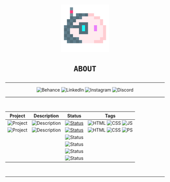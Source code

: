 <h1 align="center"><img src="media/blob.png" width="30%">

    ABOUT
</h1>
<div align="center">
<hr>

![Behance](https://img.shields.io/badge/Behance-white?style=for-the-badge&logo=behance&logoColor=1769FF) ![LinkedIn](https://img.shields.io/badge/LinkedIn-white?style=for-the-badge&logo=linkedin&logoColor=0077B5) ![Instagram](https://img.shields.io/badge/Instagram-white?style=for-the-badge&logo=instagram&logoColor=E4405F) ![Discord](https://img.shields.io/badge/Discord-white?style=for-the-badge&logo=discord&logoColor=7289DA)

<hr>
<br>

|Project|Description|Status|Tags|
|:-----:|:---------:|:----:|:--:|
|![Project](https://img.shields.io/badge/Calculator-gray?style=for-the-badge)|![Description](https://img.shields.io/badge/A%20simple%20calculator%20applet-white?style=for-the-badge)|[![Status](https://img.shields.io/badge/1.0-Completed-success?style=for-the-badge&logo=github&labelColor=gray)](https://volperoid.github.io)|![HTML](https://img.shields.io/badge/HTML-E34F26?style=for-the-badge&logo=html5&logoColor=white) ![CSS](https://img.shields.io/badge/CSS-1572B6?style=for-the-badge&logo=css3&logoColor=white) ![JS](https://img.shields.io/badge/JavaScript-F7DF1E?style=for-the-badge&logo=javascript&logoColor=black)
|![Project](https://img.shields.io/badge/Bondi%20Theme-f6f8fa?style=for-the-badge)|![Description](https://img.shields.io/badge/A%20Bondi%20Theme%20Mockup-f6f8fa?style=for-the-badge)|[![Status](https://img.shields.io/badge/Active-informational?style=for-the-badge&logo=visual-studio-code&labelColor=gray)](https://volperoid.github.io/bondi.html)|![HTML](https://img.shields.io/badge/HTML-E34F26?style=for-the-badge&logo=html5&logoColor=white) ![CSS](https://img.shields.io/badge/CSS-1572B6?style=for-the-badge&logo=css3&logoColor=white) ![PS](https://img.shields.io/badge/Photoshop-31A8FF?style=for-the-badge&logo=adobe-photoshop&logoColor=white)
|||![Status](https://img.shields.io/badge/TBD-inactive?style=for-the-badge)||
|||![Status](https://img.shields.io/badge/TBD-inactive?style=for-the-badge)||
|||![Status](https://img.shields.io/badge/TBD-inactive?style=for-the-badge)||
|||![Status](https://img.shields.io/badge/TBD-inactive?style=for-the-badge)||

<br>
<hr>
</div>
